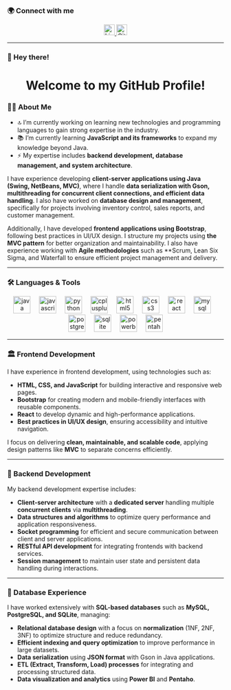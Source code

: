 ### 🌍 Connect with me  
<div align="center">  
<a href="https://www.linkedin.com/in/BrandonVM">
    <img src="https://img.shields.io/static/v1?message=LinkedIn&logo=linkedin&label=&color=0077B5&logoColor=white&style=for-the-badge" height="25" alt="LinkedIn" />  
  </a>  
  <a href="https://github.com/Vargas0421">  
    <img src="https://logos-world.net/wp-content/uploads/2020/11/GitHub-Logo.png" height="25" alt="GitHub" />  
  </a>  
</div>  
  
---  
  
### 👋 Hey there!  
<h1 align="center">Welcome to my GitHub Profile!</h1>  
  
### 👨‍💻 About Me  
- 🔝 I’m currently working on learning new technologies and programming languages to gain strong expertise in the industry.
- 📚 I’m currently learning **JavaScript and its frameworks** to expand my knowledge beyond Java.  
- ⚡ My expertise includes **backend development, database management, and system architecture**.  
  
I have experience developing **client-server applications using Java (Swing, NetBeans, MVC)**, where I handle **data serialization with Gson, multithreading for concurrent client connections, and efficient data handling**. I also have worked on **database design and management**, specifically for projects involving inventory control, sales reports, and customer management.  
  
Additionally, I have developed **frontend applications using Bootstrap**, following best practices in UI/UX design. I structure my projects using **the MVC pattern** for better organization and maintainability. I also have experience working with **Agile methodologies** such as **Scrum, Lean Six Sigma, and Waterfall to ensure efficient project management and delivery.  
  
---  
  
### 🛠 Languages & Tools  
<div align="center">  
  <img src="https://cdn.jsdelivr.net/gh/devicons/devicon/icons/java/java-original-wordmark.svg" height="40" alt="java logo"  />  
  <img width="12" />  
  <img src="https://cdn.jsdelivr.net/gh/devicons/devicon/icons/javascript/javascript-original.svg" height="40" alt="javascript logo"  />  
  <img width="12" />  
  <img src="https://cdn.jsdelivr.net/gh/devicons/devicon/icons/python/python-original-wordmark.svg" height="40" alt="python logo"  />  
  <img width="12" />  
  <img src="https://cdn.jsdelivr.net/gh/devicons/devicon/icons/cplusplus/cplusplus-original.svg" height="40" alt="cplusplus logo"  />  
  <img width="12" />  
  <img src="https://cdn.jsdelivr.net/gh/devicons/devicon/icons/html5/html5-original-wordmark.svg" height="40" alt="html5 logo"  />  
  <img width="12" />  
  <img src="https://cdn.jsdelivr.net/gh/devicons/devicon/icons/css3/css3-original-wordmark.svg" height="40" alt="css3 logo"  />  
  <img width="12" />  
  <img src="https://cdn.jsdelivr.net/gh/devicons/devicon/icons/react/react-original-wordmark.svg" height="40" alt="react logo"  />  
  <img width="12" />  
  <img src="https://cdn.jsdelivr.net/gh/devicons/devicon/icons/mysql/mysql-original-wordmark.svg" height="40" alt="mysql logo"  />  
  <img width="12" />  
  <img src="https://cdn.jsdelivr.net/gh/devicons/devicon/icons/postgresql/postgresql-original-wordmark.svg" height="40" alt="postgresql logo"  />  
  <img width="12" />  
  <img src="https://cdn.jsdelivr.net/gh/devicons/devicon/icons/sqlite/sqlite-original-wordmark.svg" height="40" alt="sqlite logo"  />  
  <img width="12" />  
  <img src="https://www.vectorlogo.zone/logos/microsoft_powerbi/microsoft_powerbi-icon.svg" height="40" alt="powerbi logo"  />  
  <img width="12" />  
  <img src="http://carletonsojourner.com/images/Pentaho_Logo.png" height="40" alt="pentaho logo"  />  
</div>  
  
---  
  

### 🏛 Frontend Development  
I have experience in frontend development, using technologies such as:  
- **HTML, CSS, and JavaScript** for building interactive and responsive web pages.  
- **Bootstrap** for creating modern and mobile-friendly interfaces with reusable components.  
- **React** to develop dynamic and high-performance applications.  
- **Best practices in UI/UX design**, ensuring accessibility and intuitive navigation.  
  
I focus on delivering **clean, maintainable, and scalable code**, applying design patterns like **MVC** to separate concerns efficiently.  
  
---  
  
### 🏡 Backend Development  
My backend development expertise includes:  
- **Client-server architecture** with a **dedicated server** handling multiple **concurrent clients** via **multithreading**.  
- **Data structures and algorithms** to optimize query performance and application responsiveness.  
- **Socket programming** for efficient and secure communication between client and server applications.  
- **RESTful API development** for integrating frontends with backend services.  
- **Session management** to maintain user state and persistent data handling during interactions.  
  
---  
  
### 🌆 Database Experience  
I have worked extensively with **SQL-based databases** such as **MySQL, PostgreSQL, and SQLite**, managing:  
- **Relational database design** with a focus on **normalization** (1NF, 2NF, 3NF) to optimize structure and reduce redundancy.  
- **Efficient indexing and query optimization** to improve performance in large datasets.  
- **Data serialization** using **JSON format** with Gson in Java applications.  
- **ETL (Extract, Transform, Load) processes** for integrating and processing structured data.  
- **Data visualization and analytics** using **Power BI** and **Pentaho**.  

